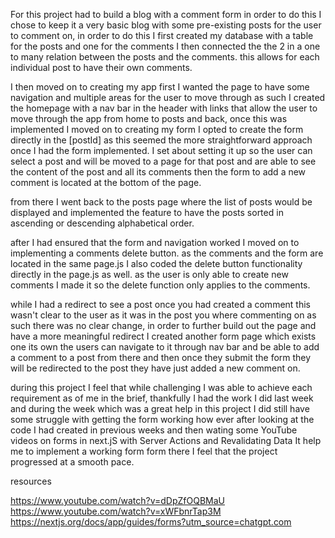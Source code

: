 For this project had to build a blog with a comment form in order to do this I chose to keep it a very basic blog with some pre-existing posts for the user to comment on,
in order to do this I first created my database with a table for the posts and one for the comments I then connected the the 2 in a one to many relation between the posts and the comments. this allows for each individual post to have their own comments.

I then moved on to creating my app first I wanted the page to have some navigation and multiple areas for the user to move through as such I created the homepage with a nav bar in the header with links that allow the user to move through the app from home to posts and back, once this was implemented I moved on to creating my form I opted to create the form directly in the [postId] as this seemed the more straightforward approach once I had the form implemented. I set about setting it up so the user can select a post and will be moved to a page for that post and are able to see the content of the post and all its comments then the form to add a new comment is located at the bottom of the page.

from there I went back to the posts page where the list of posts would be displayed and implemented the feature to have the posts sorted in ascending or descending alphabetical order.

after I had ensured that the form and navigation worked I moved on to implementing a comments delete button. as the comments and the form are located in the same page.js I also coded the delete button functionality directly in the page.js as well. as the user is only able to create new comments I made it so the delete function only applies to the comments.

while I had a redirect to see a post once you had created a comment this wasn't clear to the user as it was in the post you where commenting on as such there was no clear change, in order to further build out the page and have a more meaningful redirect I created another form page which exists one its own the users can navigate to it through nav bar and be able to add a comment to a post from there and then once they submit the form they will be redirected to the post they have just added a new comment on.

during this project I feel that while challenging I was able to achieve each requirement as of me in the brief, thankfully I had the work I did last week and during the week which was a great help in this project I did still have some struggle with getting the form working how ever after looking at the code I had created in previous weeks and then wating some YouTube videos on forms in next.jS with Server Actions and Revalidating Data It help me to implement a working form form there I feel that the project progressed at a smooth pace.

resources

https://www.youtube.com/watch?v=dDpZfOQBMaU
https://www.youtube.com/watch?v=xWFbnrTap3M
https://nextjs.org/docs/app/guides/forms?utm_source=chatgpt.com

